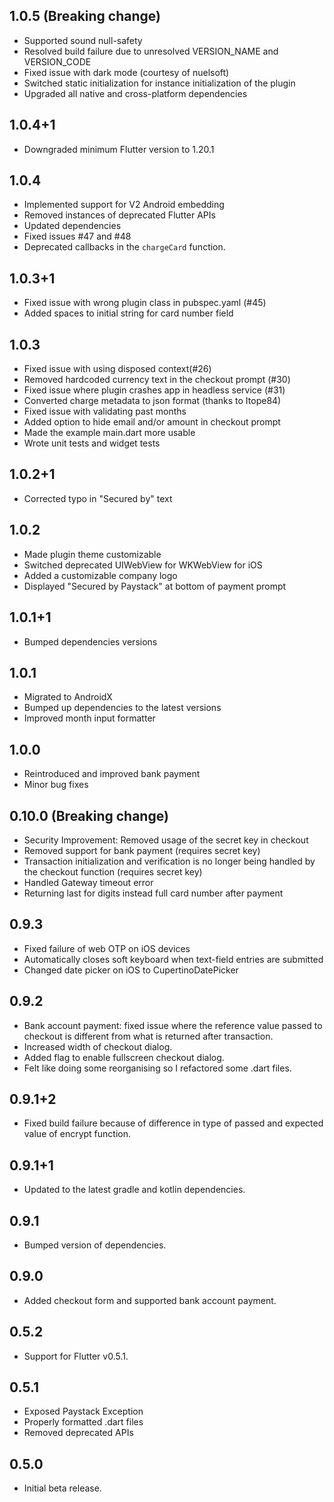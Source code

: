 ## 1.0.5 (Breaking change)
* Supported sound null-safety
* Resolved build failure due to unresolved VERSION_NAME and VERSION_CODE
* Fixed issue with dark mode (courtesy of nuelsoft)
* Switched static initialization for instance initialization of the plugin
* Upgraded all native and cross-platform dependencies


## 1.0.4+1
* Downgraded minimum Flutter version to 1.20.1

## 1.0.4
* Implemented support for V2 Android embedding
* Removed instances of deprecated Flutter APIs
* Updated dependencies
* Fixed issues #47 and #48
* Deprecated callbacks in the `chargeCard` function.


## 1.0.3+1
* Fixed issue with wrong plugin class in pubspec.yaml (#45)
* Added spaces to initial string for card number field


## 1.0.3
* Fixed issue with using disposed context(#26)
* Removed hardcoded currency text in the checkout prompt (#30)
* Fixed issue where plugin crashes app in headless service (#31)
* Converted charge metadata to json format (thanks to Itope84)
* Fixed issue with validating past months
* Added option to hide email and/or amount in checkout prompt
* Made the example main.dart more usable
* Wrote unit tests and widget tests

## 1.0.2+1

* Corrected typo in "Secured by" text

## 1.0.2

* Made plugin theme customizable
* Switched deprecated UIWebView for WKWebView for iOS
* Added a customizable company logo
* Displayed "Secured by Paystack" at bottom of payment prompt

## 1.0.1+1

* Bumped dependencies versions


## 1.0.1

* Migrated to AndroidX
* Bumped up dependencies to the latest versions
* Improved month input formatter


## 1.0.0

* Reintroduced and improved bank payment
* Minor bug fixes

## 0.10.0 (Breaking change)

* Security Improvement: Removed usage of the secret key in checkout
* Removed support for bank payment (requires secret key)
* Transaction initialization and verification is no longer being handled by the checkout function (requires secret key)
* Handled Gateway timeout error
* Returning last for digits instead full card number after payment

## 0.9.3

* Fixed failure of web OTP on iOS devices
* Automatically closes soft keyboard when text-field entries are submitted
* Changed date picker on iOS to CupertinoDatePicker

## 0.9.2

* Bank account payment: fixed issue where the reference value passed to checkout is different from what is returned after transaction.
* Increased width of checkout dialog.
* Added flag to enable fullscreen checkout dialog.
* Felt like doing some reorganising so I refactored some .dart files.

## 0.9.1+2

* Fixed build failure because of difference in type of passed and expected value of encrypt function.

## 0.9.1+1

* Updated to the latest gradle and kotlin dependencies.

## 0.9.1

* Bumped version of dependencies.

## 0.9.0

* Added checkout form and supported bank account payment.

## 0.5.2

* Support for Flutter v0.5.1.

## 0.5.1

* Exposed Paystack Exception
* Properly formatted .dart files
* Removed deprecated APIs

## 0.5.0

* Initial beta release.
